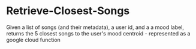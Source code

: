 # Retrieve-Closest-Songs
Given a list of songs (and their metadata), a user id, and a a mood label, returns the 5 closest songs to the user's mood centroid - represented as a google cloud function
 
